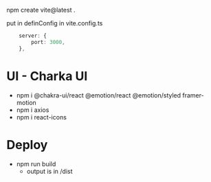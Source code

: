 npm create vite@latest .

put in definConfig in vite.config.ts
```ts
    server: {
        port: 3000,
    },
```
# UI - Charka UI
- npm i @chakra-ui/react @emotion/react @emotion/styled framer-motion
- npm i axios
- npm i react-icons


# Deploy
- npm run build  
  - output is in /dist
